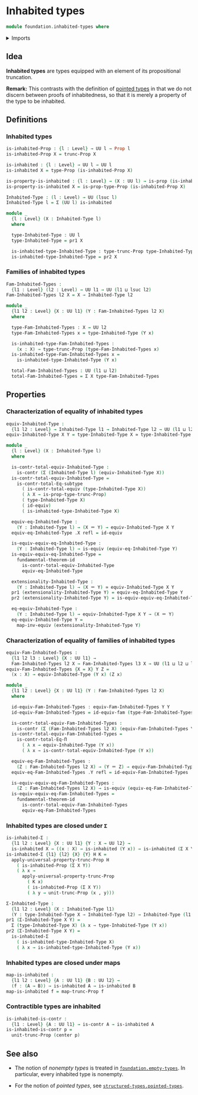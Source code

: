 # Inhabited types

```agda
module foundation.inhabited-types where
```

<details><summary>Imports</summary>

```agda
open import foundation.equality-dependent-function-types
open import foundation.functoriality-propositional-truncation
open import foundation.fundamental-theorem-of-identity-types
open import foundation.propositional-truncations
open import foundation.subtype-identity-principle
open import foundation.univalence

open import foundation-core.contractible-types
open import foundation.dependent-pair-types
open import foundation-core.equivalences
open import foundation-core.identity-types
open import foundation-core.propositions
open import foundation-core.universe-levels
```

</details>

## Idea

**Inhabited types** are types equipped with an element of its propositional
truncation.

**Remark:** This contrasts with the definition of
[pointed types](structured-types.pointed-types.md) in that we do not discern
between proofs of inhabitedness, so that it is merely a property of the type to
be inhabited.

## Definitions

### Inhabited types

```agda
is-inhabited-Prop : {l : Level} → UU l → Prop l
is-inhabited-Prop X = trunc-Prop X

is-inhabited : {l : Level} → UU l → UU l
is-inhabited X = type-Prop (is-inhabited-Prop X)

is-property-is-inhabited : {l : Level} → (X : UU l) → is-prop (is-inhabited X)
is-property-is-inhabited X = is-prop-type-Prop (is-inhabited-Prop X)

Inhabited-Type : (l : Level) → UU (lsuc l)
Inhabited-Type l = Σ (UU l) is-inhabited

module _
  {l : Level} (X : Inhabited-Type l)
  where

  type-Inhabited-Type : UU l
  type-Inhabited-Type = pr1 X

  is-inhabited-type-Inhabited-Type : type-trunc-Prop type-Inhabited-Type
  is-inhabited-type-Inhabited-Type = pr2 X
```

### Families of inhabited types

```agda
Fam-Inhabited-Types :
  {l1 : Level} (l2 : Level) → UU l1 → UU (l1 ⊔ lsuc l2)
Fam-Inhabited-Types l2 X = X → Inhabited-Type l2

module _
  {l1 l2 : Level} {X : UU l1} (Y : Fam-Inhabited-Types l2 X)
  where

  type-Fam-Inhabited-Types : X → UU l2
  type-Fam-Inhabited-Types x = type-Inhabited-Type (Y x)

  is-inhabited-type-Fam-Inhabited-Types :
    (x : X) → type-trunc-Prop (type-Fam-Inhabited-Types x)
  is-inhabited-type-Fam-Inhabited-Types x =
    is-inhabited-type-Inhabited-Type (Y x)

  total-Fam-Inhabited-Types : UU (l1 ⊔ l2)
  total-Fam-Inhabited-Types = Σ X type-Fam-Inhabited-Types
```

## Properties

### Characterization of equality of inhabited types

```agda
equiv-Inhabited-Type :
  {l1 l2 : Level} → Inhabited-Type l1 → Inhabited-Type l2 → UU (l1 ⊔ l2)
equiv-Inhabited-Type X Y = type-Inhabited-Type X ≃ type-Inhabited-Type Y

module _
  {l : Level} (X : Inhabited-Type l)
  where

  is-contr-total-equiv-Inhabited-Type :
    is-contr (Σ (Inhabited-Type l) (equiv-Inhabited-Type X))
  is-contr-total-equiv-Inhabited-Type =
    is-contr-total-Eq-subtype
      ( is-contr-total-equiv (type-Inhabited-Type X))
      ( λ X → is-prop-type-trunc-Prop)
      ( type-Inhabited-Type X)
      ( id-equiv)
      ( is-inhabited-type-Inhabited-Type X)

  equiv-eq-Inhabited-Type :
    (Y : Inhabited-Type l) → (X ＝ Y) → equiv-Inhabited-Type X Y
  equiv-eq-Inhabited-Type .X refl = id-equiv

  is-equiv-equiv-eq-Inhabited-Type :
    (Y : Inhabited-Type l) → is-equiv (equiv-eq-Inhabited-Type Y)
  is-equiv-equiv-eq-Inhabited-Type =
    fundamental-theorem-id
      is-contr-total-equiv-Inhabited-Type
      equiv-eq-Inhabited-Type

  extensionality-Inhabited-Type :
    (Y : Inhabited-Type l) → (X ＝ Y) ≃ equiv-Inhabited-Type X Y
  pr1 (extensionality-Inhabited-Type Y) = equiv-eq-Inhabited-Type Y
  pr2 (extensionality-Inhabited-Type Y) = is-equiv-equiv-eq-Inhabited-Type Y

  eq-equiv-Inhabited-Type :
    (Y : Inhabited-Type l) → equiv-Inhabited-Type X Y → (X ＝ Y)
  eq-equiv-Inhabited-Type Y =
    map-inv-equiv (extensionality-Inhabited-Type Y)
```

### Characterization of equality of families of inhabited types

```agda
equiv-Fam-Inhabited-Types :
  {l1 l2 l3 : Level} {X : UU l1} →
  Fam-Inhabited-Types l2 X → Fam-Inhabited-Types l3 X → UU (l1 ⊔ l2 ⊔ l3)
equiv-Fam-Inhabited-Types {X = X} Y Z =
  (x : X) → equiv-Inhabited-Type (Y x) (Z x)

module _
  {l1 l2 : Level} {X : UU l1} (Y : Fam-Inhabited-Types l2 X)
  where

  id-equiv-Fam-Inhabited-Types : equiv-Fam-Inhabited-Types Y Y
  id-equiv-Fam-Inhabited-Types = id-equiv-fam (type-Fam-Inhabited-Types Y)

  is-contr-total-equiv-Fam-Inhabited-Types :
    is-contr (Σ (Fam-Inhabited-Types l2 X) (equiv-Fam-Inhabited-Types Y))
  is-contr-total-equiv-Fam-Inhabited-Types =
    is-contr-total-Eq-Π
      ( λ x → equiv-Inhabited-Type (Y x))
      ( λ x → is-contr-total-equiv-Inhabited-Type (Y x))

  equiv-eq-Fam-Inhabited-Types :
    (Z : Fam-Inhabited-Types l2 X) → (Y ＝ Z) → equiv-Fam-Inhabited-Types Y Z
  equiv-eq-Fam-Inhabited-Types .Y refl = id-equiv-Fam-Inhabited-Types

  is-equiv-equiv-eq-Fam-Inhabited-Types :
    (Z : Fam-Inhabited-Types l2 X) → is-equiv (equiv-eq-Fam-Inhabited-Types Z)
  is-equiv-equiv-eq-Fam-Inhabited-Types =
    fundamental-theorem-id
      is-contr-total-equiv-Fam-Inhabited-Types
      equiv-eq-Fam-Inhabited-Types
```

### Inhabited types are closed under `Σ`

```agda
is-inhabited-Σ :
  {l1 l2 : Level} {X : UU l1} {Y : X → UU l2} →
  is-inhabited X → ((x : X) → is-inhabited (Y x)) → is-inhabited (Σ X Y)
is-inhabited-Σ {l1} {l2} {X} {Y} H K =
  apply-universal-property-trunc-Prop H
    ( is-inhabited-Prop (Σ X Y))
    ( λ x →
      apply-universal-property-trunc-Prop
        ( K x)
        ( is-inhabited-Prop (Σ X Y))
        ( λ y → unit-trunc-Prop (x , y)))

Σ-Inhabited-Type :
  {l1 l2 : Level} (X : Inhabited-Type l1)
  (Y : type-Inhabited-Type X → Inhabited-Type l2) → Inhabited-Type (l1 ⊔ l2)
pr1 (Σ-Inhabited-Type X Y) =
  Σ (type-Inhabited-Type X) (λ x → type-Inhabited-Type (Y x))
pr2 (Σ-Inhabited-Type X Y) =
  is-inhabited-Σ
    ( is-inhabited-type-Inhabited-Type X)
    ( λ x → is-inhabited-type-Inhabited-Type (Y x))
```

### Inhabited types are closed under maps

```agda
map-is-inhabited :
  {l1 l2 : Level} {A : UU l1} {B : UU l2} →
  (f : (A → B)) → is-inhabited A → is-inhabited B
map-is-inhabited f = map-trunc-Prop f
```

### Contractible types are inhabited

```agda
is-inhabited-is-contr :
  {l1 : Level} {A : UU l1} → is-contr A → is-inhabited A
is-inhabited-is-contr p =
  unit-trunc-Prop (center p)
```

## See also

- The notion of _nonempty types_ is treated in
  [`foundation.empty-types`](foundation.empty-types.md). In particular, every
  inhabited type is nonempty.

- For the notion of _pointed types_, see
  [`structured-types.pointed-types`](structured-types.pointed-types.md).
